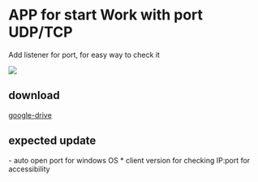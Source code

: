 <h1>APP for start Work with port UDP/TCP</h1> 
<p>Add listener for port, for easy way to check it</p>  
<img src="https://i.ibb.co/1Qyq6SF/port-State.png">  

<h2>download</h2>
<a href='https://drive.google.com/file/d/1dmQFKT3jqOk4PYShDny-a03hIVgRr0oU/view?usp=sharing'>google-drive</a>

<h2>expected update</h2>  
- auto open port for windows OS
* client version for checking IP:port for accessibility